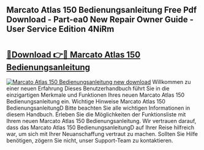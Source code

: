 ## Marcato Atlas 150 Bedienungsanleitung Free Pdf Download - Part-ea0 New Repair Owner Guide - User Service Edition 4NiRm

# <h2><a href="http://df0841l.blite.top/?on=Marcato+Atlas+150+Bedienungsanleitung">🔗Download 👉🔴 Marcato Atlas 150 Bedienungsanleitung</a></h2>

[![Marcato Atlas 150 Bedienungsanleitung new download](https://i.imgur.com/lujVjoI.png)](http://df0841l.blite.top/?on=Marcato+Atlas+150+Bedienungsanleitung)
Willkommen zu einer neuen Erfahrung Dieses Benutzerhandbuch führt Sie in die einzigartigen Merkmale und Funktionen Ihres neuen Marcato Atlas 150 Bedienungsanleitung ein. Wichtige Hinweise Marcato Atlas 150 BedienungsanleitungD Bitte beachten Sie alle wichtigen Informationen in diesem Handbuch. Erleben Sie die Möglichkeiten der Funktionsliste mit Ihrem neuen Marcato Atlas 150 Bedienungsanleitung. Wir vertrauen darauf, dass das Marcato Atlas 150 BedienungsanleitungD auf Ihrer Reise hilfreich war, um sich mit Ihrer Neuanschaffung vertraut zu machen. Sollten Sie Hilfe benötigen, zögern Sie nicht, unser Support-Team zu kontaktieren.
